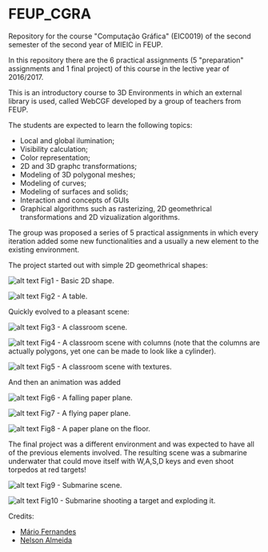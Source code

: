 # FEUP_CGRA
Repository for the course "Computação Gráfica" (EIC0019) of the second semester of the second year of MIEIC in FEUP.

In this repository there are the 6 practical assignments (5 "preparation" assignments and 1 final project) of this course in the lective year of 2016/2017.

This is an introductory course to 3D Environments in which an external library is used, called WebCGF developed by a group of teachers from FEUP.

The students are expected to learn the following topics:
  * Local and global ilumination;
  * Visibility calculation;
  * Color representation;
  * 2D and 3D graphc transformations;
  * Modeling of 3D polygonal meshes;
  * Modeling of curves;
  * Modeling of surfaces and solids;
  * Interaction and concepts of GUIs
  * Graphical algorithms such as rasterizing, 2D geomethrical transformations and 2D vizualization algorithms.
  
  The group was proposed a series of 5 practical assignments in which every iteration added some new functionalities and a usually a new element to the existing environment.
  
  The project started out with simple 2D geomethrical shapes:
  
  ![alt text](TP1/CGFImage-tp1-1.1.png)
  Fig1 - Basic 2D shape.
  
  ![alt text](TP1/CGFImage-tp1-5.4.png)
  Fig2 - A table.
  
  Quickly evolved to a pleasant scene:
  
  ![alt text](TP2/CGFImage-tp2-T4G07-3.4.png)
  Fig3 - A classroom scene.
  
  ![alt text](TP3/CGFImage-tp3-T4G07-extra.png)
  Fig4 - A classroom scene with columns (note that the columns are actually polygons, yet one can be made to look like a cylinder).
  
  ![alt text](TP4/CGFImage-tp4-T4G07-extra.png)
  Fig5 - A classroom scene with textures.
  
  And then an animation was added
    
  ![alt text](TP5/CGFImage-tp5-T4G07-extra-falling.png)
  Fig6 - A falling paper plane.
    
  ![alt text](TP5/CGFImage-tp5-T4G07-extra-flying.png)
  Fig7 - A flying paper plane.
    
  ![alt text](TP5/CGFImage-tp5-T4G07-extra-onTheFloor.png)
  Fig8 - A paper plane on the floor.
  
  The final project was a different environment and was expected to have all of the previous elements involved. The resulting scene was a submarine underwater that could move itself with W,A,S,D keys and even shoot torpedos at red targets!
  
  ![alt text](TP6/CGFImage-tp6-T4G07-4.3.png)
  Fig9 - Submarine scene.
    
  ![alt text](TP6/CGFImage-tp6-T4G07-6.5.png)
  Fig10 - Submarine shooting a target and exploding it.
  
Credits:
* [Mário Fernandes](https://github.com/MarioFernandes73)
* [Nelson Almeida](https://github.com/PoiSoNz)
